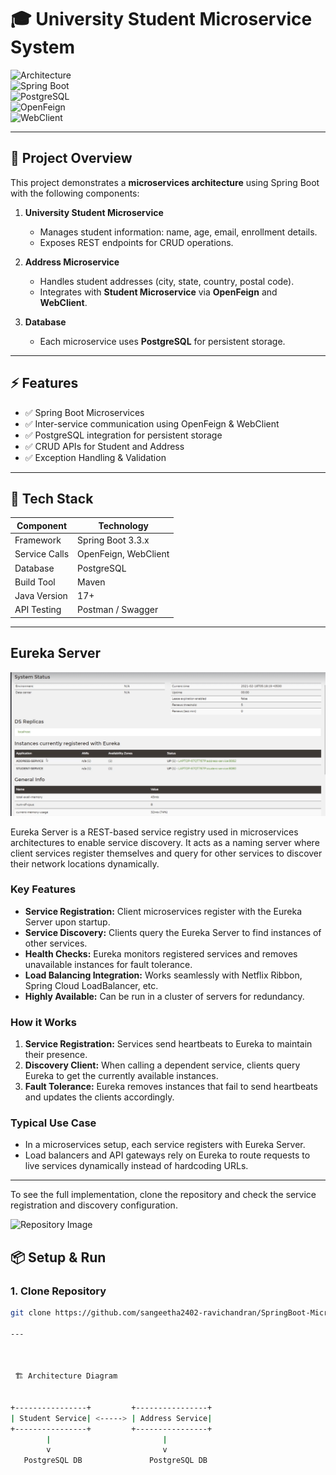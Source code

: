 # 🎓 University Student Microservice System

![Architecture](https://img.shields.io/badge/Microservices-Architecture-blue)  
![Spring Boot](https://img.shields.io/badge/Spring%20Boot-3.3.x-brightgreen)  
![PostgreSQL](https://img.shields.io/badge/Database-PostgreSQL-blueviolet)  
![OpenFeign](https://img.shields.io/badge/OpenFeign-Client-orange)  
![WebClient](https://img.shields.io/badge/WebClient-Reactive-yellowgreen)  

---

## 🔹 Project Overview

This project demonstrates a **microservices architecture** using Spring Boot with the following components:

1. **University Student Microservice**  
   - Manages student information: name, age, email, enrollment details.  
   - Exposes REST endpoints for CRUD operations.

2. **Address Microservice**  
   - Handles student addresses (city, state, country, postal code).  
   - Integrates with **Student Microservice** via **OpenFeign** and **WebClient**.

3. **Database**  
   - Each microservice uses **PostgreSQL** for persistent storage.  

---

## ⚡ Features

* ✅ Spring Boot Microservices
* ✅ Inter-service communication using OpenFeign & WebClient
* ✅ PostgreSQL integration for persistent storage
* ✅ CRUD APIs for Student and Address
* ✅ Exception Handling & Validation

---

## 🚀 Tech Stack

| Component     | Technology           |
| ------------- | -------------------- |
| Framework     | Spring Boot 3.3.x    |
| Service Calls | OpenFeign, WebClient |
| Database      | PostgreSQL           |
| Build Tool    | Maven                |
| Java Version  | 17+                  |
| API Testing   | Postman / Swagger    |

---

## Eureka Server

![Repository Image](EurekaServer.png)

Eureka Server is a REST-based service registry used in microservices architectures to enable service discovery. It acts as a naming server where client services register themselves and query for other services to discover their network locations dynamically.

### Key Features

- **Service Registration:** Client microservices register with the Eureka Server upon startup.
- **Service Discovery:** Clients query the Eureka Server to find instances of other services.
- **Health Checks:** Eureka monitors registered services and removes unavailable instances for fault tolerance.
- **Load Balancing Integration:** Works seamlessly with Netflix Ribbon, Spring Cloud LoadBalancer, etc.
- **Highly Available:** Can be run in a cluster of servers for redundancy.

### How it Works

1. **Service Registration:** Services send heartbeats to Eureka to maintain their presence.
2. **Discovery Client:** When calling a dependent service, clients query Eureka to get the currently available instances.
3. **Fault Tolerance:** Eureka removes instances that fail to send heartbeats and updates the clients accordingly.

### Typical Use Case

- In a microservices setup, each service registers with Eureka Server.
- Load balancers and API gateways rely on Eureka to route requests to live services dynamically instead of hardcoding URLs.

---

To see the full implementation, clone the repository and check the service registration and discovery configuration.

![Repository Image](images/your-repo-image.png)


## 📦 Setup & Run

### 1. Clone Repository


```bash
git clone https://github.com/sangeetha2402-ravichandran/SpringBoot-Microservices-App.git

---



 🏗 Architecture Diagram


+----------------+         +----------------+
| Student Service| <-----> | Address Service|
+----------------+         +----------------+
        |                         |
        v                         v
   PostgreSQL DB               PostgreSQL DB



